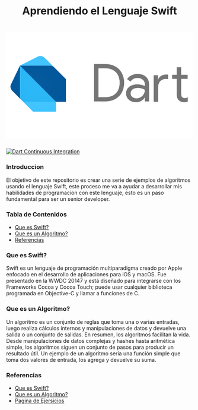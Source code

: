<h1 align="center">Aprendiendo el Lenguaje Swift</h1>

<h1 align="center">
  <img src="https://github.com/Ing-Brayan-Martinez/Dart-Algorithm-Example/blob/master/.github/assest/Dart.png" alt="Swift" width="800"/>
</h1>

[![Dart Continuous Integration](https://github.com/Ing-Brayan-Martinez/Dart-Algorithm-Example/actions/workflows/dart.yml/badge.svg)](https://github.com/Ing-Brayan-Martinez/Dart-Algorithm-Example/actions/workflows/dart.yml)

### Introduccion

El objetivo de este repositorio es crear una serie de ejemplos de algoritmos usando el lenguaje 
Swift, este proceso me va a ayudar a desarrollar mis habilidades de programacion con este lenguaje, 
esto es un paso fundamental para ser un senior developer.

### Tabla de Contenidos

- [Que es Swift?](#que-es-swift)
- [Que es un Algoritmo?](#que-es-un-algoritmo)
- [Referencias](#referencias)

### Que es Swift?

Swift es un lenguaje de programación multiparadigma creado por Apple enfocado en el desarrollo de 
aplicaciones para iOS y macOS. Fue presentado en la WWDC 20147​ y está diseñado para integrarse 
con los Frameworks Cocoa y Cocoa Touch; puede usar cualquier biblioteca programada en Objective-C y 
llamar a funciones de C.

### Que es un Algoritmo?

Un algoritmo es un conjunto de reglas que toma una o varias entradas, luego realiza cálculos 
internos y manipulaciones de datos y devuelve una salida o un conjunto de salidas. En resumen, los 
algoritmos facilitan la vida. Desde manipulaciones de datos complejas y hashes hasta aritmética 
simple, los algoritmos siguen un conjunto de pasos para producir un resultado útil. Un ejemplo de un
algoritmo sería una función simple que toma dos valores de entrada, los agrega y devuelve su suma.

### Referencias

- [Que es Swift?](https://es.wikipedia.org/wiki/Swift_(lenguaje_de_programaci%C3%B3n))
- [Que es un Algoritmo?](https://the-algorithms.com/es#about)
- [Pagina de Ejersicios](https://the-algorithms.com/es)